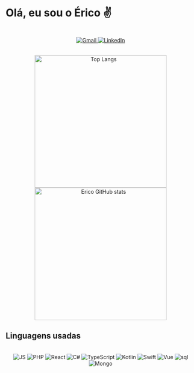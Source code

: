 # Olá, eu sou o Érico ✌️

<div align="center">
  <br/>
  <a href="mailto:ericoaugustosstj@gmail.com">
    <img src="https://img.shields.io/badge/Gmail-D14836?style=for-the-badge&logo=gmail&logoColor=white" alt="Gmail" style="border: none;">
  </a>
  <a href="https://www.linkedin.com/in/%C3%A9rico-augusto/">
    <img src="https://img.shields.io/badge/LinkedIn-0077B5?style=for-the-badge&logo=linkedin&logoColor=white" alt="LinkedIn" style="border: none;">
  </a>
  <br/>
  <br/>
  
  
<p align="center">
    <img src="https://github-readme-stats.vercel.app/api/top-langs/?username=Erico-AS&hide=html,css&theme=dark&layout=compact" alt="Top Langs" style="border: none;" width="350px">  
    <img src="https://github-readme-stats.vercel.app/api?username=Erico-AS&show_icons=true&theme=dark" alt="Erico GitHub stats" style="border: none" width="350px"></td>

</p>
</div>

## Linguagens usadas

<div align="center">
  <br/>
  <img src="https://img.shields.io/badge/javascript-F7DF1E?style=for-the-badge&logo=javascript&logoColor=black&fontcolor=white" alt="JS">
  <img src="https://img.shields.io/badge/php-777BB4?style=for-the-badge&logo=php&logoColor=black" alt="PHP">
  <img src="https://img.shields.io/badge/React-61DAFB?style=for-the-badge&logo=react&logoColor=black" alt="React">
  <img src="https://img.shields.io/badge/C%23-512BD4?style=for-the-badge&logo=c-sharp&logoColor=white" alt="C#">
  <img src="https://img.shields.io/badge/typecript-3178C6?style=for-the-badge&logo=typescript&logoColor=white" alt="TypeScript">
  <img src="https://img.shields.io/badge/kotlin-7F52FF?style=for-the-badge&logo=kotlin&logoColor=white" alt="Kotlin">
  <img src="https://img.shields.io/badge/swift-F05138?style=for-the-badge&logo=swift&logoColor=white" alt="Swift">
  <img src="https://img.shields.io/badge/vue-4FC08D?style=for-the-badge&logo=vuedotjs&logoColor=white" alt="Vue">
  <img src="https://img.shields.io/badge/MySQL-00000F?style=for-the-badge&logo=mysql&logoColor=white" alt="sql">
  <img src="https://img.shields.io/badge/mongodb-47A248?style=for-the-badge&logo=mongodb&logoColor=white" alt="Mongo">
</div>
